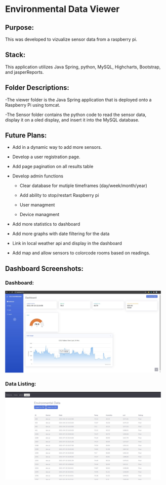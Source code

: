 # Environmental Data Viewer

## Purpose:
This was developed to vizualize sensor data from a raspberry pi. 

## Stack:
This application utilizes Java Spring, python, MySQL, Highcharts, Bootstrap, and jasperReports. 

## Folder Descriptions:
-The viewer folder is the Java Spring application that is deployed onto a Raspberry Pi using tomcat. 

-The Sensor folder contains the python code to read the sensor data, display it on a oled display, and insert it into the MySQL database. 

## Future Plans:
- Add in a dynamic way to add more sensors.

- Develop a user registration page.
- Add page pagination on all results table
- Develop admin functions 

  - Clear database for mutiple timeframes (day/week/month/year)
  
  - Add ability to stop/restart Raspberry pi
  
  - User managment
  
  - Device managment
  
 - Add more statistics to dashboard
 
 - Add more graphs with date filtering for the data
 
 - Link in local weather api and display in the dashboard
 
 - Add map and allow sensors to colorcode rooms based on readings. 
 
## Dashboard Screenshots:

### Dashboard:
<img src="https://github.com/bpawlin1/enivData/blob/main/Images/DashboardHome.JPG" alt="Dashboard" style="max-width: 100%;">

### Data Listing:
<img src="https://github.com/bpawlin1/enivData/blob/main/Images/TableView.JPG" alt="Dashboard" style="max-width: 100%;">

